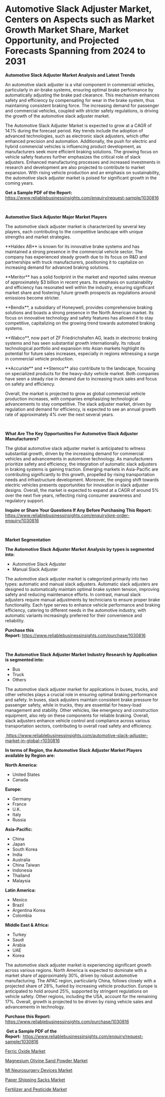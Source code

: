 <p><h1>Automotive Slack Adjuster Market, Centers on Aspects such as Market Growth Market Share, Market Opportunity, and Projected Forecasts Spanning from 2024 to 2031</h1></p><p><strong>Automotive Slack Adjuster Market Analysis and Latest Trends</strong></p>
<p><p>An automotive slack adjuster is a vital component in commercial vehicles, particularly in air-brake systems, ensuring optimal brake performance by automatically adjusting the brake pad clearance. This mechanism enhances safety and efficiency by compensating for wear in the brake system, thus maintaining consistent braking force. The increasing demand for passenger and commercial vehicles, coupled with stricter safety regulations, is driving the growth of the automotive slack adjuster market.</p><p>The Automotive Slack Adjuster Market is expected to grow at a CAGR of 14.1% during the forecast period. Key trends include the adoption of advanced technologies, such as electronic slack adjusters, which offer enhanced precision and automation. Additionally, the push for electric and hybrid commercial vehicles is influencing product development, as manufacturers seek more efficient braking solutions. The growing focus on vehicle safety features further emphasizes the critical role of slack adjusters. Enhanced manufacturing processes and increased investments in research and development are also projected to contribute to market expansion. With rising vehicle production and an emphasis on sustainability, the automotive slack adjuster market is poised for significant growth in the coming years.</p></p>
<p><strong>Get a Sample PDF of the Report:&nbsp;</strong> <a href="https://www.reliablebusinessinsights.com/enquiry/request-sample/1030816?utm_campaign=117&utm_medium=2&utm_source=Github&utm_content=ia&utm_term=03122024&utm_id=automotive-slack-adjuster">https://www.reliablebusinessinsights.com/enquiry/request-sample/1030816</a></p>
<p>&nbsp;</p>
<p><strong>Automotive Slack Adjuster Major Market Players</strong></p>
<p><p>The automotive slack adjuster market is characterized by several key players, each contributing to the competitive landscape with unique strengths and market strategies. </p><p>**Haldex AB** is known for its innovative brake systems and has maintained a strong presence in the commercial vehicle sector. The company has experienced steady growth due to its focus on R&D and partnerships with truck manufacturers, positioning it to capitalize on increasing demand for advanced braking solutions.</p><p>**Meritor** has a solid footprint in the market and reported sales revenue of approximately $3 billion in recent years. Its emphasis on sustainability and efficiency has resonated well within the industry, ensuring significant market share and fostering future growth prospects as regulations around emissions become stricter.</p><p>**Bendix**, a subsidiary of Honeywell, provides comprehensive braking solutions and boasts a strong presence in the North American market. Its focus on innovative technology and safety features has allowed it to stay competitive, capitalizing on the growing trend towards automated braking systems.</p><p>**Wabco**, now part of ZF Friedrichshafen AG, leads in electronic braking systems and has seen substantial growth internationally. Its robust technological portfolio and expansion into Asian markets highlight its potential for future sales increases, especially in regions witnessing a surge in commercial vehicle production.</p><p>**Accuride** and **Stemco** also contribute to the landscape, focusing on specialized products for the heavy-duty vehicle market. Both companies have seen a steady rise in demand due to increasing truck sales and focus on safety and efficiency.</p><p>Overall, the market is projected to grow as global commercial vehicle production increases, with companies emphasizing technological advancements to stay competitive. The slack adjuster market, driven by regulation and demand for efficiency, is expected to see an annual growth rate of approximately 4% over the next several years.</p></p>
<p>&nbsp;</p>
<p><strong>What Are The Key Opportunities For Automotive Slack Adjuster Manufacturers?</strong></p>
<p><p>The global automotive slack adjuster market is anticipated to witness substantial growth, driven by the increasing demand for commercial vehicles and advancements in automotive technology. As manufacturers prioritize safety and efficiency, the integration of automatic slack adjusters in braking systems is gaining traction. Emerging markets in Asia-Pacific are contributing significantly to this growth, propelled by rising transportation needs and infrastructure development. Moreover, the ongoing shift towards electric vehicles presents opportunities for innovation in slack adjuster designs. Overall, the market is expected to expand at a CAGR of around 5% over the next five years, reflecting rising consumer awareness and regulatory support.</p></p>
<p><strong>Inquire or Share Your Questions If Any Before Purchasing This Report:</strong> <a href="https://www.reliablebusinessinsights.com/enquiry/pre-order-enquiry/1030816?utm_campaign=117&utm_medium=2&utm_source=Github&utm_content=ia&utm_term=03122024&utm_id=automotive-slack-adjuster">https://www.reliablebusinessinsights.com/enquiry/pre-order-enquiry/1030816</a></p>
<p>&nbsp;</p>
<p><strong>Market Segmentation</strong></p>
<p><strong>The Automotive Slack Adjuster Market Analysis by types is segmented into:</strong></p>
<p><ul><li>Automotive Slack Adjuster</li><li>Manual Slack Adjuster</li></ul></p>
<p><p>The automotive slack adjuster market is categorized primarily into two types: automatic and manual slack adjusters. Automatic slack adjusters are designed to automatically maintain optimal brake system tension, improving safety and reducing maintenance efforts. In contrast, manual slack adjusters require manual adjustments by technicians to ensure proper brake functionality. Each type serves to enhance vehicle performance and braking efficiency, catering to different needs in the automotive industry, with automatic variants increasingly preferred for their convenience and reliability.</p></p>
<p><strong>Purchase this Report:&nbsp;</strong><a href="https://www.reliablebusinessinsights.com/purchase/1030816?utm_campaign=117&utm_medium=2&utm_source=Github&utm_content=ia&utm_term=03122024&utm_id=automotive-slack-adjuster">https://www.reliablebusinessinsights.com/purchase/1030816</a></p>
<p>&nbsp;</p>
<p><strong>The Automotive Slack Adjuster Market Industry Research by Application is segmented into:</strong></p>
<p><ul><li>Bus</li><li>Truck</li><li>Others</li></ul></p>
<p><p>The automotive slack adjuster market for applications in buses, trucks, and other vehicles plays a crucial role in ensuring optimal braking performance and safety. In buses, slack adjusters maintain consistent brake pressure for passenger safety, while in trucks, they are essential for heavy-load management and stability. Other vehicles, like emergency and construction equipment, also rely on these components for reliable braking. Overall, slack adjusters enhance vehicle control and compliance across various transportation sectors, contributing to overall road safety and efficiency.</p></p>
<p><a href="https://www.reliablebusinessinsights.com/automotive-slack-adjuster-market-in-global-r1030816?utm_campaign=117&utm_medium=2&utm_source=Github&utm_content=ia&utm_term=03122024&utm_id=automotive-slack-adjuster">&nbsp;https://www.reliablebusinessinsights.com/automotive-slack-adjuster-market-in-global-r1030816</a></p>
<p><strong>In terms of Region, the Automotive Slack Adjuster Market Players available by Region are:</strong></p>
<p>
    <p> <strong> North America: </strong>
        <ul>
            <li>United States</li>
            <li>Canada</li>
        </ul>
        </p> 
    <p> <strong> Europe: </strong>
        <ul>
            <li>Germany</li>
            <li>France</li>
            <li>U.K.</li>
            <li>Italy</li>
            <li>Russia</li>
        </ul>
        </p> 
    <p> <strong> Asia-Pacific: </strong>
        <ul>
            <li>China</li>
            <li>Japan</li>
            <li>South Korea</li>
            <li>India</li>
            <li>Australia</li>
            <li>China Taiwan</li>
            <li>Indonesia</li>
            <li>Thailand</li>
            <li>Malaysia</li>
        </ul>
        </p> 
    <p> <strong> Latin America: </strong>
        <ul>
            <li>Mexico</li>
            <li>Brazil</li>
            <li>Argentina Korea</li>
            <li>Colombia</li>
        </ul>
        </p> 
    <p> <strong> Middle East & Africa: </strong>
        <ul>
            <li>Turkey</li>
            <li>Saudi</li>
            <li>Arabia</li>
            <li>UAE</li>
            <li>Korea</li>
        </ul>
    </p>
    </p>
<p><p>The automotive slack adjuster market is experiencing significant growth across various regions. North America is expected to dominate with a market share of approximately 30%, driven by robust automotive manufacturing. The APAC region, particularly China, follows closely with a projected share of 28%, fueled by increasing vehicle production. Europe is anticipated to hold around 25%, supported by stringent regulations on vehicle safety. Other regions, including the USA, account for the remaining 17%. Overall, growth is projected to be driven by rising vehicle sales and advancements in technology.</p></p>
<p><strong>Purchase this Report: </strong><a href="https://www.reliablebusinessinsights.com/purchase/1030816?utm_campaign=117&utm_medium=2&utm_source=Github&utm_content=ia&utm_term=03122024&utm_id=automotive-slack-adjuster">https://www.reliablebusinessinsights.com/purchase/1030816</a></p>
<p>&nbsp;<strong>Get a Sample PDF of the Report:&nbsp;&nbsp;</strong><a href="https://www.reliablebusinessinsights.com/enquiry/request-sample/1030816?utm_campaign=117&utm_medium=2&utm_source=Github&utm_content=ia&utm_term=03122024&utm_id=automotive-slack-adjuster">https://www.reliablebusinessinsights.com/enquiry/request-sample/1030816</a></p>
<p><strong></strong></p>
<p><p><a href="https://www.linkedin.com/pulse/trends-global-ferric-oxide-market-forecast-analysis-2024-wleze?utm_campaign=117&utm_medium=2&utm_source=Github&utm_content=ia&utm_term=03122024&utm_id=automotive-slack-adjuster">Ferric Oxide Market</a></p><p><a href="https://github.com/flnordan65e0/Market-Research-Report-List-1/blob/main/magnesium-olivine-sand-powder-market.md?utm_campaign=117&utm_medium=2&utm_source=Github&utm_content=ia&utm_term=03122024&utm_id=automotive-slack-adjuster">Magnesium Olivine Sand Powder Market</a></p><p><a href="https://github.com/rodinayygacklezi/Market-Research-Report-List-1/blob/main/mi-neurosurgery-devices-market.md?utm_campaign=117&utm_medium=2&utm_source=Github&utm_content=ia&utm_term=03122024&utm_id=automotive-slack-adjuster">MI Neurosurgery Devices Market</a></p><p><a href="https://issuu.com/reportprime-2/docs/paper-shipping-sacks-market-size-2030.pptx?utm_campaign=117&utm_medium=2&utm_source=Github&utm_content=ia&utm_term=03122024&utm_id=automotive-slack-adjuster">Paper Shipping Sacks Market</a></p><p><a href="https://www.linkedin.com/pulse/fertilizer-pesticide-market-forecasts-trends-impact-analysis-oqype?utm_campaign=117&utm_medium=2&utm_source=Github&utm_content=ia&utm_term=03122024&utm_id=automotive-slack-adjuster">Fertilizer and Pesticide Market</a></p></p>